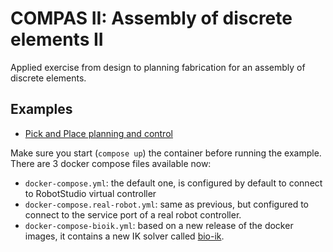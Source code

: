 # COMPAS II: Assembly of discrete elements II

Applied exercise from design to planning fabrication for an assembly of discrete elements.

## Examples

* [Pick and Place planning and control](700-pick-and-place-control.ghx)

Make sure you start (`compose up`) the container before running the example. There are 3 docker compose files available now:

  * `docker-compose.yml`: the default one, is configured by default to connect to RobotStudio virtual controller
  * `docker-compose.real-robot.yml`: same as previous, but configured to connect to the service port of a real robot controller.
  * `docker-compose-bioik.yml`: based on a new release of the docker images, it contains a new IK solver called [bio-ik](https://tams-group.github.io/bio_ik/). 
